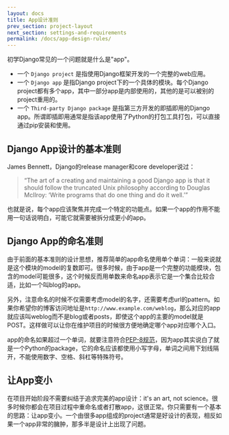 ```yaml
---
layout: docs
title: App设计准则
prev_section: project-layout
next_section: settings-and-requirements
permalink: /docs/app-design-rules/
---
```


初学Django常见的一个问题就是什么是"app"。

- 一个 `Django project` 是指使用Django框架开发的一个完整的web应用。
- 一个 `Django app` 是指Django project下的一个具体的模块。每个Django project都有多个app，其中一部分app是内部使用的，其他的是可以被别的project重用的。
- 一个 `Third-party Django package` 是指第三方开发的即插即用的Django app。所谓即插即用通常是指该app使用了Python的打包工具打包，可以直接通过pip安装和使用。

## Django App设计的基本准则

James Bennett，Django的release manager和core developer说过：


>“The art of a creating and maintaining a good Django app is that it should follow
the truncated Unix philosophy according to Douglas McIlroy:
>‘Write programs that do one thing and do it well.’”

也就是说，每个app应该聚焦并完成一个特定的功能点。如果一个app的作用不能用一句话说明白，可能它就需要被拆分成更小的app。

## Django App的命名准则

由于前面的基本准则的设计思想，推荐简单的app命名使用单个单词：一般来说就是这个模块的model的复数即可。很多时候，由于app是一个完整的功能模块，包含的model可能很多，这个时候反而用单数来命名app表示它是一个集合比较合适，比如一个叫blog的app。

另外，注意命名的时候不仅需要考虑model的名字，还需要考虑url的pattern。如果你希望你的博客访问地址是`http://www.example.com/weblog`，那么对应的app就应该叫weblog而不是blog或者posts，即使这个app的主要的model就是POST。这样做可以让你在维护项目的时候很方便地确定哪个app对应哪个入口。

app的命名如果超过一个单词，就要注意符合[PEP-8规范](http://www.python.org/dev/peps/pep-0008/)，因为app其实说白了就是一个Python的package，它的命名应该都使用小写字母，单词之间用下划线隔开，不能使用数字、空格、斜杠等特殊符号。

## 让App变小

在项目开始阶段不需要纠结于追求完美的app设计：it's an art, not science。很多时候你都会在项目过程中重命名或者打散app，这很正常。你只需要有一个基本的思路：让app变小。一个由很多app组成的project通常是好设计的表现，相反如果一个app非常的臃肿，那多半是设计上出现了问题。